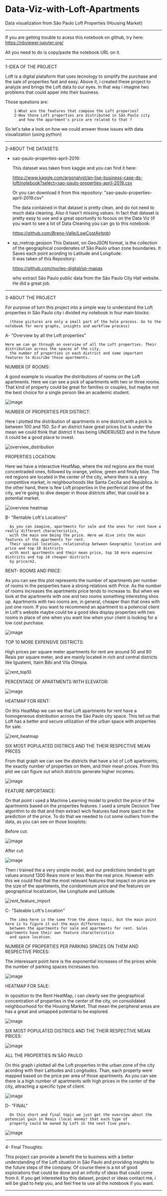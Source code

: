 # Data-Viz-with-Loft-Apartments
Data visualization from São Paulo Loft Properties (Housing Market)  

-----------------------------------------------------------------------------------------------------------------------------------------------------------------------------------------

If you are getting trouble to acess this notebook on github, try here: https://nbviewer.jupyter.org/

All you need to do is copy/paste the notebook URL on it.

-----------------------------------------------------------------------------------------------------------------------------------------------------------------------------------------

1-IDEA OF THE PROJECT
  
  Loft is a digital plataform that uses tecnology to simplify the 
  purchase and the sale of properties fast and easy. Above it, i 
  created these project to analyze and brings the Loft data to our eyes.
  In that way i imagine two problems that could apper into their business.
  
  Those questions are:
        
        1-What are the features that compose the Loft properies?
        2-How those Loft properties are distributed in São Paulo city
          and how the apartment's price are related to that ?
  
  So let's take a look on how we could answer those issues with data visualization
  (using python)

-----------------------------------------------------------------------------------------------------------------------------------------------------------------------------------------

2-ABOUT THE DATASETS

- sao-paulo-properties-april-2019:

  This dataset was taken from kaggle and you can find it here:
  
  https://www.kaggle.com/argonalyst/an-lise-business-case-ds-loft/notebook?select=sao-paulo-properties-april-2019.csv
  
  Or you can download it from this repository: "sao-paulo-properties-april-2019.csv"

  The data contained in that dataset is pretty clean, and do not need to much data cleaning. 
  Also it hasn't missing values. In fact that dataset is pretty easy to use and a great oportunity to focous on the Data Viz
  (if you want to see a lot of Data Cleaning you can go to this notebook: 
  
  https://github.com/Breno-Valle/LowCostAirbnb)

- sp_metrop.geojson
  This Dataset, on GeoJSON format, is the collection of the geographical coordenates of São Paulo urban zone boundaries.
  It Saves each point acording to Latitude and Longitude.  
  It was taken of this Repository:
  
  https://github.com/nucleo-digital/sp-mapas
  
  who extract São Paulo public data from the São Paulo City Hall website.
  He did a great job.

-----------------------------------------------------------------------------------------------------------------------------------------------------------------------------------------

3-ABOUT THE PROJECT
 
  For purpose of turn this project into a simple way to understand the Loft properties in São Paulo city
  i divided my notebook in four main blocks:
      
      (those pictures are only a small part of the hole process. Go to the notebook for more graphs, insights and workflow process)
      
  A-	"Overview by all the Loft properties"
    
    Here we can go through an overview of all the Loft properties. Their distribution across the spaces of the city,
      the number of properties in each district and some important features to discribe those apartments.
    
   NUMBER OF ROOMS:
   
   A good example to visualize the distributions of rooms on the Loft apartments. Here we can see a pick of apartments with two or three rooms.
    That kind of property could be great for families or couples, but maybe not the best choice for a single person like an academic student.  
   
   ![image](https://user-images.githubusercontent.com/80376071/115778933-b6f29700-a38d-11eb-8f83-051e4f70ed78.png)


   NUMBER OF PROPERTIES PER DISTRICT:
   
   Here i plotted the distribution of apartments in one district,with a pick is between 100 and 150. 
   So if an district have great prices but is under the mean we could think that district it has being UNDERUSED and in the future it could be a good place to invest.
   
   ![overview_distribution](https://user-images.githubusercontent.com/80376071/115736084-636a5400-a361-11eb-92ac-16a3f922f317.PNG)


   PROPERTIES LOCATION:
   
   Here we have a interactive HeatMap, where the red regions are the most concentraded ones, followed by orange, yellow, green and finally blue.
   The red regions are located in the center of the city, where there is a very competitive market, in neighbourhoods like Santa Cecília and República.
   In the other hand, there is few Loft properties in the periferical zone of the city, we're going to dive deeper in those districts after, that could be 
   a potential market.
   
   ![overview heatmap](https://user-images.githubusercontent.com/80376071/115736203-7b41d800-a361-11eb-8eb7-8663946e2421.PNG)


  B-	"Rentable Loft's Locations"
      
      As you can imagine, apartments for sale and the ones for rent have a really different characteristics,
      with the main one being the price. Here we dive into the main features of the apartments for rent. 
      Their spacial location, relationship between Geographic location and price and top 10 districts 
      with most apartments and their mean price, top 10 more expensive districts and top 10 cheaper districts
      by price/m2. 	
   
   RENT- ROOMS AND PRICE: 
   
   As you can see this plot represents the number of apartments per number of rooms in the peoperties have a strong relations with Price.
   As the number of rooms increases the apartments price tends to increase to. But when we look at the apartments with one and two rooms something interesting shos up.
   Apartments with two rooms are, in general, cheaper than that ones with just one room. If you want to recommend an apartment to a potencial client in Loft's website
    maybe could be a good idea display properties with two rooms in place of one when you want low when your client is looking for a low cost purchase.

   ![image](https://user-images.githubusercontent.com/80376071/115779393-51eb7100-a38e-11eb-95b3-e3ed8b5f0d73.png)

   TOP 10 MORE EXPENSIVE DISTRICTS:
   
   High prices per square meter apartments for rent are around 50 and 80 Reais per square meter, and are mainly located in rich and central districts like Iguatemi, Itaim Bibi and Vila Olimpia.
    
   ![rent_top10](https://user-images.githubusercontent.com/80376071/115736567-c4922780-a361-11eb-96fe-ec1ccf154d64.PNG)

   PERCENTAGE OF APARTMENTS WITH ELEVATOR:
   
   ![image](https://user-images.githubusercontent.com/80376071/115780970-308b8480-a390-11eb-8529-a7f52802610b.png)
   
   
   HEATMAP FOR RENT:
   
   On this HeatMap we can we that Loft apartments for rent have a homogeneous distribution acroos the São Paulo city space. This tell us that Loft has a better and secure utilization of the urban space with properties for sale.
   
   ![rent_heatmap](https://user-images.githubusercontent.com/80376071/115736570-c52abe00-a361-11eb-94bb-1320fd4b717c.PNG)
   
   SIX MOST POPULATED DISTRICS AND THE THEIR RESPECTIVE MEAN PRICES
   
   From that graph we can see the districts that have a lot of Loft apartments, the exactly number of properties on them, and their mean prices. From this plot we can figure out which districts generate higher incomes.
   
   ![image](https://user-images.githubusercontent.com/80376071/115745283-aa5c4780-a369-11eb-88ab-6efc2fa16a37.png)

   FEATURE IMPORTANCE:
    
   On that point i used a Machine Learning model to predict the price of the apartments based on the properties features. I used a simple Decision Tree algorithm to do that and then extract wich features had more ipact in the prediction of the price. 
   To do that we needed to cut some outliers from the data, as you can see on those boxplots:
    
   
   Before cut:
    
   
   ![image](https://user-images.githubusercontent.com/80376071/115782034-93315000-a391-11eb-8d48-db5356918a5b.png)

   
   After cut:
    
   
   ![image](https://user-images.githubusercontent.com/80376071/115782099-a7754d00-a391-11eb-9666-ca0cabe95979.png)

   
   Then i trained the a very simple model,  and our predictions tended to get values around 1300 Reais more or less than the real price.
   However with this we could find that the most relevant features that impact on price are the size of the apartments, the condominium price and the features on geographical localization, like Longitude and Latitude.
    

   ![rent_feature_import](https://user-images.githubusercontent.com/80376071/115736642-cf4cbc80-a361-11eb-925f-90f0dc92187c.PNG)


  C-	"Saleable Loft's Location"
      
      The idea here is the same from the above topic, but the main point here is to figure it out the main differences
      between the apartments for sale and apartments for rent. Sales apartments have their own feature characteristics
      and space location.

   NUMBER OF PROPERTIES PER PARKING SPACES ON THEM AND RESPECTIVE PRICES:
    
   The interessant point here is the exponential increases of the prices while the number of parking spaces incresases too.

   ![image](https://user-images.githubusercontent.com/80376071/115744363-e3e08300-a368-11eb-8fd5-4416e2c36ad4.png)
   
   HEATMAP FOR SALE:
   
   In oposition to the Rent HeatMap, i can clearly see the geographical concentration of properties in the center of the city, on consolidated neighbourhood for the Housing Market. That mean the peripheral areas are has a great and untapped potential to be explored.

   ![image](https://user-images.githubusercontent.com/80376071/115784399-6e8aa780-a394-11eb-918d-9d19cd461b30.png)
   
   SIX MOST POPULATED DISTRICS AND THE THEIR RESPECTIVE MEAN PRICES:
   
   ![image](https://user-images.githubusercontent.com/80376071/115784869-12745300-a395-11eb-89e8-ada6bc47b2e5.png)
   
   ALL THE PROPERTIES IN SÃO PAULO:

   On this graph i plotted all the Loft properties in the urban zone of the city acording with their Latitudes and Longitudes. Than, each property were mapped based on the price per area of those apartments. As you can see there is a high number of apartments with high prices in the center of the city, attracting a specific type of client. 
  
   ![image](https://user-images.githubusercontent.com/80376071/115785940-89f6b200-a396-11eb-8e8e-6a1f8145016e.png)

  
  D-	"FINAL"
      
      On this short and final topic we just get the overview about the potencial gain in Reais (local money) that each type of 
      property could be owned by Loft in the next five years.

   ![image](https://user-images.githubusercontent.com/80376071/115746188-81888200-a36a-11eb-8a81-ffd6ede74544.png)

-----------------------------------------------------------------------------------------------------------------------------------------------------------------------------------------

4- Final Thoughts:

   This project can provide a benefit the to business with a better understanding of the Loft situation in São Paulo and providing insights to the future steps of the company.
   Of course there is a lot of good explorations that could be done and an infinity of ideas that could come from it.
   If you get interested by this dataset, project or ideas contact me, i will be glad to help you, and feel free to use all the notebook if you want.

-----------------------------------------------------------------------------------------------------------------------------------------------------------------------------------------


